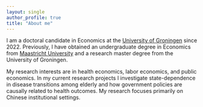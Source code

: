 ```yaml
---
layout: single
author_profile: true
title: "About me"
---
```



I am a doctoral candidate in Economics at the [University of Groningen] since 2022. Previously, I have obtained an undergraduate degree in Economics from [Maastricht University] and a research master degree from the University of Groningen.  
<!-- "applied microeconometrician" for job applications -->

My research interests are in health economics, labor economics, and public economics. In my current research projects I investigate state-dependence in disease transitions among elderly and how government policies are causally related to health outcomes. My research focuses primarily on Chinese institutional settings. 

[//]: # (Links)
   [University of Groningen]: <https://www.rug.nl/feb/?lang=en>
   [Maastricht University]:   <https://www.maastrichtuniversity.nl/about-um/faculties/school-business-and-economics>
